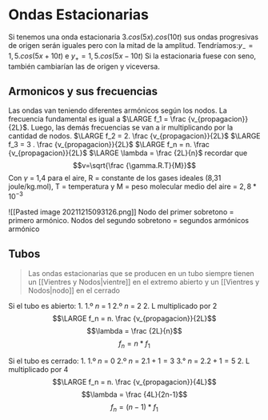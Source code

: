 # Ondas Estacionarias
Si tenemos una onda estacionaria $3.cos(5x).cos(10t)$ sus ondas progresivas de origen serán iguales pero con la mitad de la amplitud. Tendríamos:$y_- =1,5.cos(5x + 10t)$ e $y_+ =1,5.cos(5x - 10t)$ Si la estacionaria fuese con seno, también cambiarían las de origen y viceversa.

## Armonicos y sus frecuencias
Las ondas van teniendo diferentes armónicos según los nodos. La frecuencia fundamental es igual a $\LARGE f_1 = \frac {v_{propagacion}}{2L}$. Luego, las demás frecuencias se van a ir multiplicando por la cantidad de nodos. 
$\LARGE f_2 = 2. \frac {v_{propagacion}}{2L}$
$\LARGE f_3 = 3 . \frac {v_{propagacion}}{2L}$
$\LARGE f_n = n. \frac {v_{propagacion}}{2L}$
$\LARGE \lambda = \frac {2L}{n}$
recordar que 
$$v=\sqrt{\frac {\gamma.R.T}{M}}$$ Con $\gamma$ = 1,4 para el aire, R = constante de los gases ideales (8,31 joule/kg.mol), T = temperatura y M = peso molecular medio del aire = $2,8*10^{-3}$

![[Pasted image 20211215093126.png]]
Nodo del primer sobretono = primero armónico.
Nodos del segundo sobretono = segundos armónicos armónico

## Tubos
> Las ondas estacionarias que se producen en un tubo siempre tienen un [[Vientres y Nodos|vientre]] en el extremo abierto y un [[Vientres y Nodos|nodo]] en el cerrado

Si el tubo es abierto: 
	1. 1.º $n$ = 1 2.º $n$ = 2
	2. L multiplicado por 2
		$$\LARGE f_n = n. \frac {v_{propagacion}}{2L}$$
		$$\lambda = \frac {2L}{n}$$
		$$f_n = n * f_1$$

Si el tubo es cerrado: 
	1. 1.º $n$ = 0 2.º $n$ = $2.1+1=3$ 3.° $n$ = $2.2+1=5$
	2. L multiplicado por 4
	$$\LARGE f_n = n. \frac {v_{propagacion}}{4L}$$
	$$\lambda = \frac {4L}{2n-1}$$
	$$f_n = (n-1) * f_1$$